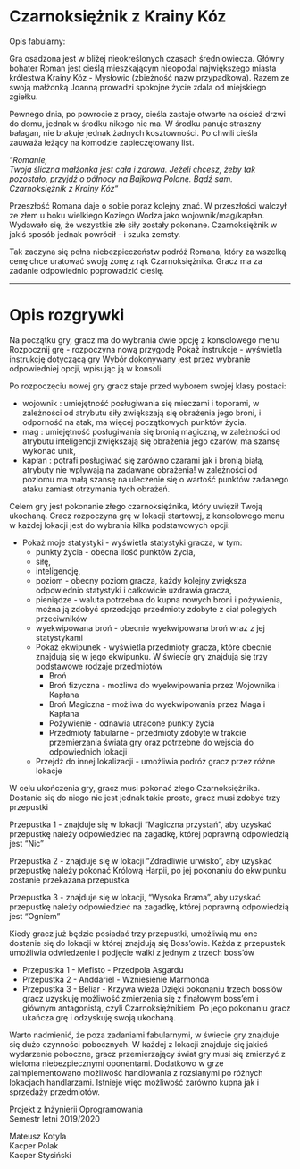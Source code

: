 # Czarnoksiężnik z Krainy Kóz

Opis fabularny: 

Gra osadzona jest w bliżej nieokreślonych czasach średniowiecza. Główny bohater Roman jest cieślą mieszkającym nieopodal największego miasta królestwa Krainy Kóz - Mysłowic (zbieżność nazw przypadkowa). Razem ze swoją małżonką Joanną prowadzi spokojne życie zdala od miejskiego zgiełku.

Pewnego dnia, po powrocie z pracy, cieśla zastaje otwarte na oścież drzwi do domu, jednak w środku nikogo nie ma. W środku panuje straszny bałagan, nie brakuje jednak żadnych kosztowności. Po chwili cieśla zauważa leżący na komodzie zapieczętowany list. 

“*Romanie,  
Twoja śliczna małżonka jest cała i zdrowa. Jeżeli chcesz, żeby tak pozostało, przyjdź o północy na Bajkową Polanę. Bądź sam.  
Czarnoksiężnik z Krainy Kóz*“

Przeszłość Romana daje o sobie poraz kolejny znać. W przeszłości walczył ze złem u boku wielkiego Koziego Wodza jako wojownik/mag/kapłan. Wydawało się, że wszystkie złe siły zostały pokonane. Czarnoksiężnik w jakiś sposób jednak powrócił - i szuka zemsty.

Tak zaczyna się pełna niebezpieczeństw podróż Romana, który za wszelką cenę chce uratować swoją żonę z rąk Czarnoksiężnika. Gracz ma za zadanie odpowiednio poprowadzić cieślę.

---
# Opis rozgrywki

Na początku gry, gracz ma do wybrania dwie opcję z konsolowego menu
Rozpocznij grę - rozpoczyna nową przygodę
Pokaż instrukcje - wyświetla instrukcję dotyczącą gry
Wybór dokonywany jest przez wybranie odpowiedniej opcji, wpisując ją w konsoli.

Po rozpoczęciu nowej gry gracz staje przed wyborem swojej klasy postaci:

- wojownik
: umiejętność posługiwania się mieczami i toporami,
w zależności od atrybutu siły zwiększają się obrażenia jego broni, i odporność na atak,
ma więcej początkowych punktów życia.
- mag
: umiejętność posługiwania się bronią magiczną, w zależności od atrybutu
 inteligencji zwiększają się obrażenia jego czarów, ma szansę wykonać unik,
- kapłan
: potrafi posługiwać się zarówno czarami jak i bronią białą,
atrybuty nie wplywają na zadawane obrażenia!
w zależności od poziomu ma małą szansę na uleczenie się o wartość punktów zadanego ataku zamiast otrzymania tych obrażeń.


Celem gry jest pokonanie złego czarnoksiężnika, który uwięził Twoją ukochaną. Gracz rozpoczyna grę w lokacji startowej, z konsolowego menu w każdej lokacji jest do wybrania kilka podstawowych opcji:
* Pokaż moje statystyki - wyświetla statystyki gracza, w tym:
    * punkty życia - obecna ilość punktów życia,
    * siłę,
    * inteligencję,
    * poziom - obecny poziom gracza, każdy kolejny zwiększa odpowiednio statystyki i całkowicie uzdrawia gracza,
    * pieniądze - waluta potrzebna do kupna nowych broni i pożywienia, można ją zdobyć sprzedając przedmioty zdobyte z ciał poległych przeciwników
    * wyekwipowana broń - obecnie wyekwipowana broń wraz z jej statystykami
    * Pokaż ekwipunek - wyświetla przedmioty gracza, które obecnie znajdują się w jego ekwipunku. W świecie gry znajdują się trzy podstawowe rodzaje przedmiotów
        * Broń
        * Broń fizyczna - możliwa do wyekwipowania przez Wojownika i Kapłana
        * Broń Magiczna - możliwa do wyekwipowania przez Maga i Kapłana
        * Pożywienie - odnawia utracone punkty życia
        * Przedmioty fabularne - przedmioty zdobyte w trakcie przemierzania świata gry oraz potrzebne do wejścia do odpowiednich lokacji
    * Przejdź do innej lokalizacji - umożliwia podróż gracz przez różne lokacje

W celu ukończenia gry, gracz musi pokonać złego Czarnoksiężnika. Dostanie się do niego nie jest jednak takie proste, gracz musi zdobyć trzy przepustki

Przepustka 1 - znajduje się w lokacji “Magiczna przystań”, aby uzyskać przepustkę należy odpowiedzieć na zagadkę, której poprawną odpowiedzią jest “Nic”

Przepustka 2 - znajduje się w lokacji “Zdradliwie urwisko”, aby uzyskać przepustkę należy pokonać Królową Harpii, po jej pokonaniu do ekwipunku zostanie przekazana przepustka

Przepustka 3 - znajduje się w lokacji, “Wysoka Brama”, aby uzyskać przepustkę należy odpowiedzieć na zagadkę, której poprawną odpowiedzią jest “Ogniem”

Kiedy gracz już będzie posiadać trzy przepustki, umożliwią mu one dostanie się do lokacji w której znajdują się Boss’owie. Każda z przepustek umożliwia odwiedzenie i podjęcie walki z jednym z trzech boss’ów
* Przepustka 1 - Mefisto - Przedpola Asgardu
* Przepustka 2 - Anddariel - Wzniesienie Marmonda
* Przepustka 3 - Beliar - Krzywa wieża
Dzięki pokonaniu trzech boss’ów gracz uzyskuję możliwość zmierzenia się z finałowym boss’em i głównym antagonistą, czyli Czarnoksiężnikiem. Po jego pokonaniu gracz ukańcza grę i odzyskuję swoją ukochaną.

Warto nadmienić, że poza zadaniami fabularnymi, w świecie gry znajduje się dużo czynności pobocznych. W każdej z lokacji znajduje się jakieś wydarzenie poboczne, gracz przemierzający świat gry musi się zmierzyć z wieloma niebezpiecznymi oponentami. Dodatkowo w grze zaimplementowano możliwość handlowania z rozsianymi po różnych lokacjach handlarzami. Istnieje więc możliwość zarówno kupna jak i sprzedaży przedmiotów.


Projekt z Inżynierii Oprogramowania  
Semestr letni 2019/2020

Mateusz Kotyla  
Kacper Polak  
Kacper Stysiński